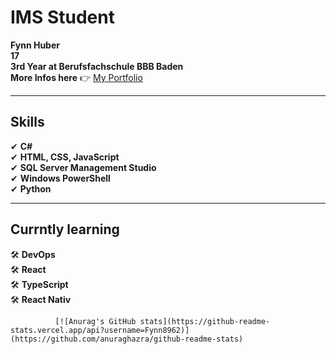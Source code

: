 # IMS Student

**Fynn Huber**  
**17**  
**3rd Year at Berufsfachschule BBB Baden**  
**More Infos here** 👉 [My Portfolio](https://fynn8962.github.io)

---

## Skills

✔ **C#**  
✔ **HTML, CSS, JavaScript**  
✔ **SQL Server Management Studio**  
✔ **Windows PowerShell**  
✔ **Python**

---

## Currntly learning

🛠 **DevOps**  
🛠 **React**  
🛠 **TypeScript**  
🛠 **React Nativ**

              [![Anurag's GitHub stats](https://github-readme-stats.vercel.app/api?username=Fynn8962)](https://github.com/anuraghazra/github-readme-stats)
